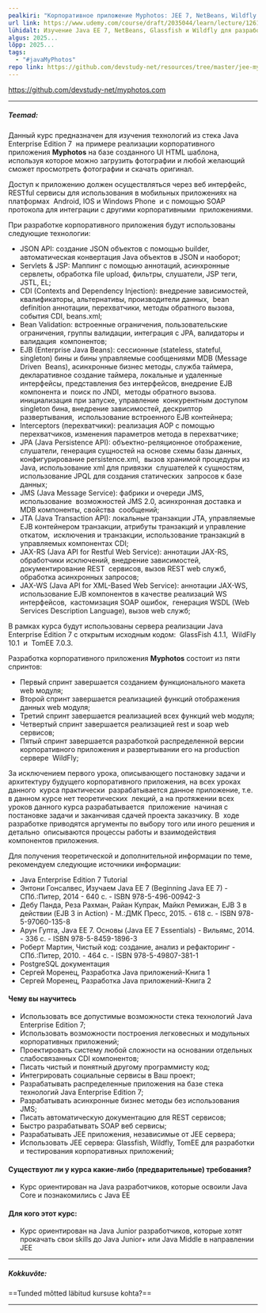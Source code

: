 ```yaml
---
pealkiri: "Корпоративное приложение Myphotos: JEE 7, NetBeans, Wildfly."
url link: https://www.udemy.com/course/draft/2035044/learn/lecture/12613720#overview
lühidalt: Изучение Java EE 7, NetBeans, Glassfish и Wildfly для разработки корпоративного приложения с нуля.
algus: 2025...
lõpp: 2025...
tags:
  - "#javaMyPhotos"
repo link: https://github.com/devstudy-net/resources/tree/master/jee-myphotos-com
---
```

https://github.com/devstudy-net/myphotos.com

---
##### *Teemad:*
  
Данный курс предназначен для изучения технологий из стека Java Enterprise Edition 7  на примере реализации корпоративного приложения **Myphotos** на базе созданного UI HTML шаблона,  используя которое можно загрузить фотографии и любой желающий сможет просмотреть фотографии и скачать оригинал.

Доступ к приложению должен осуществляться через веб интерфейс,  RESTful сервисы для использования в мобильных приложениях на платформах  Android, IOS и Windows Phone  и с помощью SOAP протокола для интеграции с другими корпоративными  приложениями.

При разработке корпоративного приложения будут использованы следующие технологии:
- JSON API: создание JSON объектов с помощью builder, автоматическая конвертация Java объектов в JSON и наоборот;
- Servlets & JSP: Маппинг с помощью аннотаций, асинхронные  сервлеты, обработка file upload, фильтры, слушатели, JSP теги, JSTL, EL;
- CDI (Contexts and Dependency Injection): внедрение зависимостей, квалификаторы, альтернативы, производители данных,  bean definition аннотации, перехватчики, методы обратного вызова, события CDI, beans.xml;
- Bean Validation: встроенные ограничения, пользовательские  ограничения, группы валидации, интеграция с JPA, валидаторы и валидация  компонентов;
- EJB (Enterprise Java Beans): сессионные (stateless, stateful,  singleton) бины и бины управляемые сообщениями MDB (Message Driven  Beans), асинхронные бизнес методы, служба таймера, декларативное создание таймера, локальные и удаленные  интерфейсы, представления без интерфейсов, внедрение EJB компонента и  поиск по JNDI,  методы обратного вызова. инициализация при запуске, управление  конкурентным доступом singleton бина, внедрение зависимостей, дескриптор  развертывания,  использование встроенного EJB контейнера;
- Interceptors (перехватчики): реализация AOP с помощью перехватчиков, изменения параметров метода в перехватчике;
- JPA (Java Persistence API): объектно-реляционное отображение,  слушатели, генерация сущностей на основе схемы базы данных,  конфигурирование persistence.xml,  вызов хранимой процедуры из Java, использование xml для привязки  слушателей к сущностям, использование JPQL для создания статических  запросов к базе данных;
- JMS (Java Message Service): фабрики и очереди JMS, использование  возможностей JMS 2.0, асинхронная доставка и MDB компоненты, свойства  сообщений;
- JTA (Java Transaction API): локальные транзакции JTA, управляемые  EJB контейнером транзакции, атрибуты транзакций и управление откатом,  исключения и транзакции, использование транзакций в управляемых компонентах CDI;
- JAX-RS (Java API for Restful Web Service): аннотации JAX-RS,  обработчики исключений, внедрение зависимостей, документирование REST  сервисов, вызов REST web служб, обработка асинхронных запросов;  
- JAX-WS (Java API for XML-Based Web Service): аннотации JAX-WS,  использование EJB компонентов в качестве реализаций WS интерфейсов,  кастомизация SOAP ошибок,  генерация WSDL (Web Services Description Language), вызов web служб;

В рамках курса будут использованы сервера реализации Java Enterprise Edition 7 с открытым исходным кодом:  GlassFish 4.1.1,  WildFly 10.1  и  TomEE 7.0.3.

Разработка корпоративного приложения **Myphotos** состоит из пяти спринтов:
- Первый спринт завершается созданием функционального макета web модуля;
- Второй спринт завершается реализацией функций отображения данных web модуля;
- Третий спринт завершается реализацией всех функций web модуля;
- Четвертый спринт завершается реализацией rest и soap web сервисов; 
- Пятый спринт завершается разработкой распределенной версии  корпоративного приложения и развертывании его на production сервере  WildFly;

За исключением первого урока, описывающего постановку задачи и  архитектуру будущего корпоративного приложения, на всех уроках данного  курса практически  разрабатывается данное приложение, т.е. в данном курсе нет теоретических  лекций, а на протяжении всех уроков данного курса разрабатывается  приложение  начиная с постановке задачи и заканчивая сдачей проекта заказчику. В  ходе разработке приводятся аргументы по выбору того или иного решения и  детально  описываются процессы работы и взаимодействия компонентов приложения.

Для получения теоретической и дополнительной информации по теме, рекомендуем следующие источники информации:
- Java Enterprise Edition 7 Tutorial
- Энтони Гонсалвес, Изучаем Java EE 7 (Beginning Java EE 7) - СПб.:Питер, 2014 - 640 с. - ISBN 978-5-496-00942-3
- Дебу Панда, Реза Рахман, Райан Купрак, Майкл Ремижан, EJB 3 в действии (EJB 3 in Action) - М.:ДМК Пресс, 2015. - 618 с. - ISBN 978-5-97060-135-8
- Арун Гупта, Java EE 7. Основы (Java EE 7 Essentials) - Вильямс, 2014. - 336 с. - ISBN 978-5-8459-1896-3
- Роберт Мартин, Чистый код: создание, анализ и рефакторинг - СПб.:Питер, 2010. - 464 с. - ISBN 978-5-49807-381-1    
- PostgreSQL документация
- Сергей Моренец, Разработка Java приложений-Книга 1
- Сергей Моренец, Разработка Java приложений-Книга 2
#### Чему вы научитесь
- Использовать все допустимые возможности стека технологий Java Enterprise Edition 7;
- Использовать возможности построения легковесных и модульных корпоративных приложений;
- Проектировать систему любой сложности на основании отдельных слабосвязанных CDI компонентов;
- Писать чистый и понятный другому программисту код;
- Интегрировать социальные сервисы в Ваш проект;
- Разрабатывать распределенные приложения на базе стека технологий Java Enterprise Edition 7;
- Разрабатывать асинхронные бизнес методы без использования JMS;
- Писать автоматическую документацию для REST сервисов;
- Быстро разрабатывать SOAP веб сервисы;
- Разрабатывать JEE приложения, независимые от JEE сервера;
- Использовать JEE сервера: Glassfish, Wildfly, TomEE для разработки и тестирования корпоративных приложений;

#### Существуют ли у курса какие-либо (предварительные) требования?
- Курс ориентирован на Java разработчиков, которые освоили Java Core и познакомились с Java EE

#### Для кого этот курс:
- Курс ориентирован на Java Junior разработчиков, которые хотят прокачать свои skills до Java Junior+ или Java Middle в направлении JEE

---
##### *Kokkuvõte:*
==Tunded mõtted läbitud kursuse kohta?==

---





